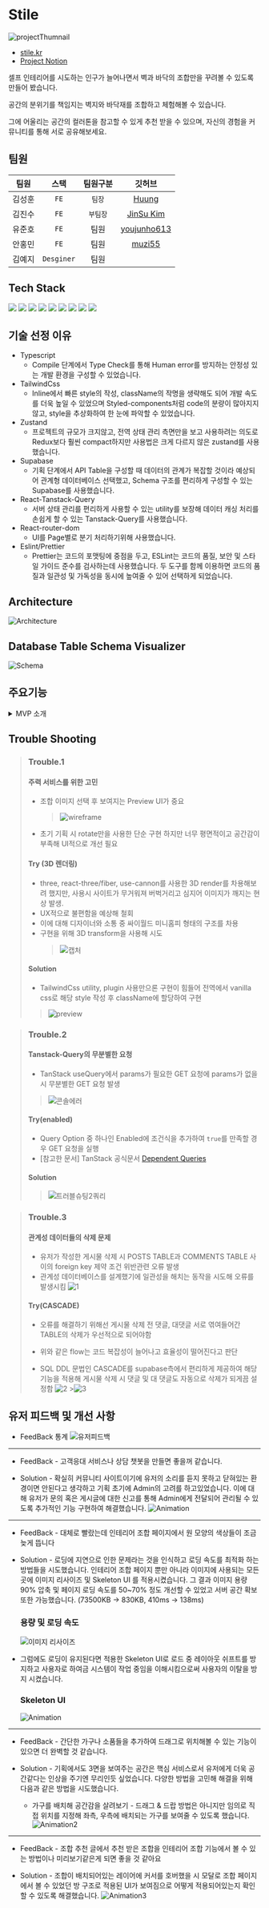# Stile

![projectThumnail](https://github.com/rmdkak/Stile/assets/124483981/fe9e9fc2-5a11-4154-b3cf-24c0a8312808)

- [stile.kr](https://stile.kr)
- [Project Notion](https://evanescent-animal-668.notion.site/STILE-d91639865f7249eb844dfab2bcc6d3fe?pvs=4)

셀프 인테리어를 시도하는 인구가 늘어나면서 벽과 바닥의 조합만을 꾸려볼 수 있도록 만들어 봤습니다.

공간의 분위기를 책임지는 벽지와 바닥재를 조합하고 체험해볼 수 있습니다.

그에 어울리는 공간의 컬러톤을 참고할 수 있게 추천 받을 수 있으며, 자신의 경험을 커뮤니티를 통해 서로 공유해보세요.

## 팀원

|  팀원  |    스택    | 팀원구분 |                    깃허브                     |
| :----: | :--------: | :------: | :-------------------------------------------: |
| 김성훈 |    `FE`    |  `팀장`  |      [Huung](https://github.com/rmdkak)       |
| 김진수 |    `FE`    | `부팀장` | [JinSu Kim](https://github.com/kimjinsu0210)  |
| 유준호 |    `FE`    |   팀원   | [youjunho613](https://github.com/youjunho613) |
| 안홍민 |    `FE`    |   팀원   |      [muzi55](https://github.com/muzi55)      |
| 김예지 | `Desginer` |   팀원   |                     []()                      |

## Tech Stack

<img src="https://img.shields.io/badge/react-61DAFB?style=for-the-badge&logo=react&logoColor=white">
<img src="https://img.shields.io/badge/typescript-3178C6?style=for-the-badge&logo=typescript&logoColor=white">
<img src="https://img.shields.io/badge/tailwindcss-06B6D4?style=for-the-badge&logo=tailwindcss&logoColor=white">
<img src="https://img.shields.io/badge/Zustand-0ED145?style=for-the-badge&logo=zustand&logoColor=white">
<img src="https://img.shields.io/badge/Supabase-FF4154?style=for-the-badge&logo=Supabase&logoColor=white">
<img src="https://img.shields.io/badge/reactquery-3FCF8E?style=for-the-badge&logo=reactquery&logoColor=white">
<img src="https://img.shields.io/badge/reactrouter-CA4245?style=for-the-badge&logo=reactrouter&logoColor=white">
<img src="https://img.shields.io/badge/eslint-4B32C3?style=for-the-badge&logo=eslint&logoColor=white">
<img src="https://img.shields.io/badge/prettier-F7B93E?style=for-the-badge&logo=prettier&logoColor=white">

## 기술 선정 이유

- Typescript
  - Compile 단계에서 Type Check를 통해 Human error를 방지하는 안정성 있는 개발 환경을 구성할 수 있었습니다.
- TailwindCss
  - Inline에서 빠른 style의 작성, className의 작명을 생략해도 되어 개발 속도를 더욱 높일 수 있었으며 Styled-components처럼 code의 분량이 많아지지 않고, style을 추상화하여 한 눈에 파악할 수 있었습니다.
- Zustand
  - 프로젝트의 규모가 크지않고, 전역 상태 관리 측면만을 보고 사용하려는 의도로 Redux보다 훨씬 compact하지만 사용법은 크게 다르지 않은 zustand를 사용했습니다.
- Supabase
  - 기획 단계에서 API Table을 구성할 때 데이터의 관계가 복잡할 것이라 예상되어 관계형 데이터베이스 선택했고, Schema 구조를 편리하게 구성할 수 있는 Supabase를 사용했습니다.
- React-Tanstack-Query
  - 서버 상태 관리를 편리하게 사용할 수 있는 utility를 보장해 데이터 캐싱 처리를 손쉽게 할 수 있는 Tanstack-Query를 사용했습니다.
- React-router-dom
  - UI를 Page별로 분기 처리하기위해 사용했습니다.
- Eslint/Prettier
  - Prettier는 코드의 포맷팅에 중점을 두고, ESLint는 코드의 품질, 보안 및 스타일 가이드 준수를 검사하는데 사용했습니다.
    두 도구를 함께 이용하면 코드의 품질과 일관성 및 가독성을 동시에 높여줄 수 있어 선택하게 되었습니다.

## Architecture

![Architecture](https://github.com/rmdkak/Stile/assets/124483981/90e9ac49-3503-452b-8fca-b43896bee59a)

## Database Table Schema Visualizer

![Schema](https://github.com/rmdkak/Stile/assets/131266433/d2ecb6a3-b99c-4040-9d81-3e06ab1f4ce2)

## 주요기능

<details>
<summary>MVP 소개</summary>
<div markdown="1">

- 벽지 , 바닥재 중에 원하는 아이템을 선택하면 미리보기 화면에서 확인할 수 있습니다. 벽지의 경우 좌측, 우측 벽 중 선택해 적용할 수 있도록 버튼으로 안내했습니다.
  ![벽지선택](https://github.com/rmdkak/Stile/assets/124483981/6d12c43e-82c5-4441-a71d-a714ac4176e0)

- 재질, 종류 별로 분류된 카테고리 중 페인트는 팔레트를 통해 컬러를 찾을 수 있고, 셀프 조합은 사용자가 원하는 이미지를 드래그&드랍 혹은 직접 이미지 파일을 선택하고 적용해 볼 수 있습니다.
  ![페인트](https://github.com/rmdkak/Stile/assets/124483981/acf944a7-08cc-42c7-856b-0728286ea2ad)
  ![셀프조합](https://github.com/rmdkak/Stile/assets/124483981/340be709-ce46-4bc1-a0d8-c68a46a135a5)

- 패턴이 들어간 벽지나 바닥재를 자세히 보고싶다면 미리보기 화면에서 왼쪽 벽, 우측 벽, 바닥 아이콘을 누르고 +, - 버튼을 통해 확대, 축소해볼 수 있습니다
  ![확대축소](https://github.com/rmdkak/Stile/assets/124483981/2bd5651a-80b4-4a0f-920f-5f42b4e0ca29)

- 벽지와 바닥재만으로는 공간이 심심해 보인다면 가구 탭에서 기본적인 가구를 배치하고 확인해 볼 수 있습니다.
  ![가구배치](https://github.com/rmdkak/Stile/assets/124483981/204c2f23-0972-4347-a9f0-0488d758954e)

- 자신이 고른 벽지의 지배적인 색을 통해 공간에 어울리는 색상을 추천해줍니다. 이는 가구, 인테리어 소품, 혹은 바닥재가 이런 색이면 어울릴 수 있다라는 참고용 가이드입니다. 커서를 가져가면 해당 색상에 대한 컬러 코드(HEX)를 보여주며, 클릭하면 클립보드에 복사할 수 있습니다.
  ![컬러복사](https://github.com/rmdkak/Stile/assets/124483981/df3f7fb2-4880-49dc-bbfc-c6b4442e7feb)

- 만약 시공을 준비중이라면 자재 소모량 계산기를 통해 대략 얼만큼의 자재들이 필요한지 확인해볼 수 있습니다. 시공할 부분의 면적과 자재 사이즈를 기입하면 어느정도 로스율(손실)을 포함한 자재량을 대신 계산해드립니다.
  ![계산기](https://github.com/rmdkak/Stile/assets/124483981/1275469e-8bcd-40cf-bfbf-b375056b35d2)

- 자신이 마음에 드는 조합을 찾았다면 저장하기 버튼을 통해 조합을 북마크할 수 있습니다. 저장한 북마크는 마이페이지를 통해 확인할 수 있습니다.
  ![추천하기_기능](https://github.com/rmdkak/Stile/assets/124483981/07d308aa-3098-4bf0-8785-3b3e10315629)

- 자신의 조합을 가지고 남들에게 보여주고 싶다면 추천하기 버튼을 사용해볼 수 있습니다. 조합한 내용들을 가지고 커뮤니티에 게시물을 작성할 수 있도록 이동합니다.
  ![북마크_저장하기](https://github.com/rmdkak/Stile/assets/124483981/3f27fde7-42f1-4440-9aba-340a74e777fb)

- 커뮤니티에서 자신이 작성한 게시물, 혹은 다른 사용자들이 작성한 게시물들을 확인할 수 있습니다.
- 조합을 포함한 게시물일 경우 마우스를 조합에 가져다 대면 어떻게 조합되었는지 미리보기 화면이 나옵니다. 마우스를 때면 사라지며 다른 사용자들은 어떤 분위기의 공간을 만들었는지 확인해볼 수 있습니다.
- 커뮤니티 게시물들은 조합을 포함한 게시물들만이 아닌 일반적인 소통을 위한 게시물도 많이 존재합니다. 이 게시물을 저장하고싶다면 우측에 따라다니는 버튼을 통해 좋아요를 누르고 저장할 수 있습니다. 저장된 게시물은 마이페이지를 통해 확인할 수 있습니다.
  ![커뮤니티_좋아요_기능](https://github.com/rmdkak/Stile/assets/124483981/c1dcdf9a-65d8-478d-8ee5-9b725009bc85)

</div>
</details>

## Trouble Shooting

> ### Trouble.1
>
> #### 주력 서비스를 위한 고민
>
> - 조합 이미지 선택 후 보여지는 Preview UI가 중요
>   > ![wireframe](https://github.com/rmdkak/Stile/assets/131266433/c1f1b31e-7897-43c3-a844-c733db828ea3)
> - 초기 기획 시 rotate만을 사용한 단순 구현 하지만 너무 평면적이고 공간감이 부족해 UI적으로 개선 필요
>
> #### Try (3D 렌더링)
>
> - three, react-three/fiber, use-cannon를 사용한 3D render를 차용해보려 했지만, 사용시 사이트가 무거워져 버벅거리고 심지어 이미지가 깨지는 현상 발생.
> - UX적으로 불편함을 예상해 철회
> - 이에 대해 디자이너와 소통 중 싸이월드 미니홈피 형태의 구조를 차용
> - 구현을 위해 3D transform을 사용해 시도
>   > ![캡처](https://github.com/rmdkak/Stile/assets/131266433/ae16a2cb-e960-48e4-ac92-94303b061bde)
>
> #### Solution
>
> - TailwindCss utility, plugin 사용만으론 구현이 힘들어 전역에서 vanilla css로 해당 style 작성 후 className에 할당하여 구현
>
> > ![preview](https://github.com/rmdkak/Stile/assets/131266433/1620fa15-0eea-4a64-905f-1f41165bb0ee)

> ### Trouble.2
>
> #### Tanstack-Query의 무분별한 요청
>
> - TanStack useQuery에서 params가 필요한 GET 요청에 params가 없을 시 무분별한 GET 요청 발생
>
> > ![콘솔에러](https://github.com/rmdkak/Stile/assets/131266433/847f275d-ad5a-4f07-bef2-3ec5a7ba8979)
>
> #### Try(enabled)
>
> - Query Option 중 하나인 Enabled에 조건식을 추가하여 `true`를 만족할 경우 GET 요청을 실행
> - [참고한 문서] TanStack 공식문서 [Dependent Queries](https://tanstack.com/query/v3/docs/react/guides/dependent-queries)
>
> #### Solution
>
> > ![트러블슈팅2쿼리](https://github.com/rmdkak/Stile/assets/131266433/386dd103-8048-4f3c-86e8-6173fe057972)

> ### Trouble.3
>
> #### 관계성 데이터들의 삭제 문제
>
> - 유저가 작성한 게시물 삭제 시 POSTS TABLE과 COMMENTS TABLE 사이의 foreign key 제약 조건 위반관련 오류 발생
> - 관계성 데이터베이스를 설계했기에 일관성을 해치는 동작을 시도해 오류를 발생시킴
>   ![1](https://github.com/rmdkak/Stile/assets/78424449/bccb6b69-f663-4076-8ab3-0f5e9d9a732c)
>
> #### Try(CASCADE)
>
> - 오류를 해결하기 위해선 게시물 삭제 전 댓글, 대댓글 서로 엮여들어간 TABLE의 삭제가 우선적으로 되어야함
> - 위와 같은 flow는 코드 복잡성이 늘어나고 효율성이 떨어진다고 판단
>
> - SQL DDL 문법인 CASCADE를 supabase측에서 편리하게 제공하여 해당 기능을 적용해 게시물 삭제 시
>   댓글 및 대 댓글도 자동으로 삭제가 되게끔 설정함
>   ![2](https://github.com/rmdkak/Stile/assets/78424449/94496a1d-ec01-45fa-890a-39031de518f3) >![3](https://github.com/rmdkak/Stile/assets/78424449/33eb9cac-231d-45f2-96b0-0f0f14d13456)

## 유저 피드백 및 개선 사항

- FeedBack 통계
  ![유저피드백](https://github.com/rmdkak/Stile/assets/78424449/6b3f449e-e405-4d22-a8a2-c79cba5fbcf9)

---

- FeedBack - 고객응대 서비스나 상담 챗봇을 만들면 좋을꺼 같습니다.

- Solution - 확실히 커뮤니티 사이트이기에 유저의 소리를 듣지 못하고 닫혀있는 환경이면 안된다고 생각하고 기획 초기에 Admin의 고려를 하고있었습니다. 이에 대해 유저가 문의 혹은 게시글에 대한 신고를 통해 Admin에게 전달되어 관리될 수 있도록 추가적인 기능 구현하여 해결했습니다.
  ![Animation](https://github.com/rmdkak/Stile/assets/78424449/700e1c31-72d8-4987-b479-1710246d40e0)

---

- FeedBack - 대체로 빨랐는데 인테리어 조합 페이지에서 원 모양의 색상들이 조금 늦게 뜹니다

- Solution - 로딩에 지연으로 인한 문제라는 것을 인식하고 로딩 속도를 최적화 하는 방법들을 시도했습니다. 인테리어 조합 페이지 뿐만 아니라 이미지에 사용되는 모든 곳에 이미지 리사이즈 및 Skeleton UI 를 적용시켰습니다. 그 결과 이미지 용량 90% 압축 및 페이지 로딩 속도를 50~70% 정도 개선할 수 있었고 서버 공간 확보 또한 가능했습니다. (73500KB → 830KB, 410ms → 138ms)
  ### 용량 및 로딩 속도
  ![이미지 리사이즈](https://github.com/rmdkak/Stile/assets/78424449/f2f59fcb-c5be-4089-b3b1-e2dcb14b7209)

* 그럼에도 로딩이 유지된다면 적용한 Skeleton UI로 로드 중 레이아웃 쉬프트를 방지하고 사용자로 하여금 시스템이 작업 중임을 이해시킴으로써 사용자의 이탈을 방지 시켰습니다.
  ### Skeleton UI
  ![Animation](https://github.com/rmdkak/Stile/assets/78424449/e2ca5ed4-23f6-4106-a55b-052f9221cd6e)

---

- FeedBack - 간단한 가구나 소품들을 추가하여 드래그로 위치해볼 수 있는 기능이 있으면 더 완벽할 것 같습니다.

- Solution - 기획에서도 3면을 보여주는 공간은 핵심 서비스로서 유저에게 더욱 공간같다는 인상을 주기엔 무리인듯 싶었습니다. 다양한 방법을 고민해 해결을 위해 다음과 같은 방법을 시도했습니다.

  - 가구를 배치해 공간감을 살려보기 - 드래그 & 드랍 방법은 아니지만 임의로 직접 위치를 지정해 좌측, 우측에 배치되는 가구를 보여줄 수 있도록 했습니다.
    ![Animation2](https://github.com/rmdkak/Stile/assets/78424449/872f9f5d-b232-49fc-8100-964b436537b8)

---

- FeedBack - 조합 추천 글에서 추천 받은 조합을 인테리어 조합 기능에서 볼 수 있는 방법이나 미리보기같은게 되면 좋을 것 같아요

- Solution - 조합이 배치되어있는 레이어에 커서를 호버했을 시 모달로 조합 페이지에서 볼 수 있었던 방 구조로 적용된 UI가 보여짐으로 어떻게 적용되어있는지 확인할 수 있도록 해결했습니다.
  ![Animation3](https://github.com/rmdkak/Stile/assets/78424449/55c26df0-200a-4df1-847b-d4de8d412e33)
